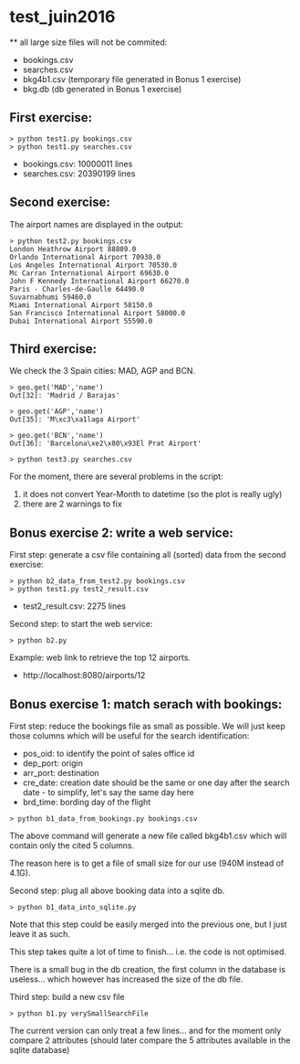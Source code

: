 # test_juin2016

** all large size files will not be commited:
* bookings.csv
* searches.csv
* bkg4b1.csv (temporary file generated in Bonus 1 exercise)
* bkg.db (db generated in Bonus 1 exercise)

First exercise:
---------------

```
> python test1.py bookings.csv
> python test1.py searches.csv
```

* bookings.csv: 10000011 lines
* searches.csv: 20390199 lines

Second exercise:
----------------

The airport names are displayed in the output:

```
> python test2.py bookings.csv
London Heathrow Airport 88809.0
Orlando International Airport 70930.0
Los Angeles International Airport 70530.0
Mc Carran International Airport 69630.0
John F Kennedy International Airport 66270.0
Paris - Charles-de-Gaulle 64490.0
Suvarnabhumi 59460.0
Miami International Airport 58150.0
San Francisco International Airport 58000.0
Dubai International Airport 55590.0
```

Third exercise:
---------------

We check the 3 Spain cities: MAD, AGP and BCN.

```
> geo.get('MAD','name')
Out[32]: 'Madrid / Barajas'

> geo.get('AGP','name')
Out[35]: 'M\xc3\xa1laga Airport'

> geo.get('BCN','name')
Out[36]: 'Barcelona\xe2\x80\x93El Prat Airport'
```

```
> python test3.py searches.csv
```

For the moment, there are several problems in the script:

1. it does not convert Year-Month to datetime (so the plot is really ugly)
2. there are 2 warnings to fix

Bonus exercise 2: write a web service:
--------------------------------------

First step: generate a csv file containing all (sorted) data from the second exercise:

```
> python b2_data_from_test2.py bookings.csv
> python test1.py test2_result.csv
```

* test2_result.csv: 2275 lines

Second step: to start the web service:

```
> python b2.py
```

Example: web link to retrieve the top 12 airports.

* http://localhost:8080/airports/12

Bonus exercise 1: match serach with bookings:
---------------------------------------------

First step: reduce the bookings file as small as possible. We will just keep those columns which will be useful for the search identification:

* pos_oid: to identify the point of sales office id
* dep_port: origin
* arr_port: destination
* cre_date: creation date should be the same or one day after the search date - to simplify, let's say the same day here
* brd_time: bording day of the flight

```
> python b1_data_from_bookings.py bookings.csv
```

The above command will generate a new file called bkg4b1.csv which will contain only the cited 5 columns.

The reason here is to get a file of small size for our use (940M instead of 4.1G).

Second step: plug all above booking data into a sqlite db.

```
> python b1_data_into_sqlite.py
```

Note that this step could be easily merged into the previous one, but I just leave it as such.

This step takes quite a lot of time to finish... i.e. the code is not optimised.

There is a small bug in the db creation, the first column in the database is useless... which however has increased the size of the db file.

Third step: build a new csv file

```
> python b1.py verySmallSearchFile
```

The current version can only treat a few lines... and for the moment only compare 2 attributes (should later compare the 5 attributes available in the sqlite database)